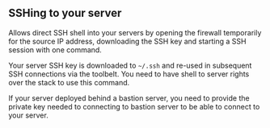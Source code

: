 <!-- usedin: [ _legacy_docker/Toolbelt/ssh.md, _maestro/Toolbelt/ssh.md, _node/toolbelt/ssh.md, _rails/Toolbelt/ssh.md] -->


## SSHing to your server

Allows direct SSH shell into your servers by opening the firewall temporarily for the source IP address, downloading the SSH key and starting a SSH session with one command. 

Your server SSH key is downloaded to `~/.ssh` and re-used in subsequent SSH connections via the toolbelt. You need to have shell to server rights over the stack to use this command.

If your server deployed behind a bastion server, you need to provide the private key needed to connecting to bastion server to be able to connect to your server.

